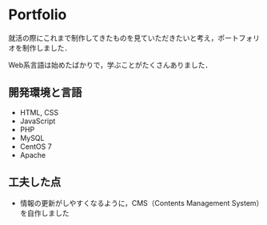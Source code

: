 # Portfolio

就活の際にこれまで制作してきたものを見ていただきたいと考え，ポートフォリオを制作しました．

Web系言語は始めたばかりで，学ぶことがたくさんありました．

## 開発環境と言語

* HTML, CSS
* JavaScript
* PHP
* MySQL
* CentOS 7
* Apache

## 工夫した点

* 情報の更新がしやすくなるように，CMS（Contents Management System）を自作しました
